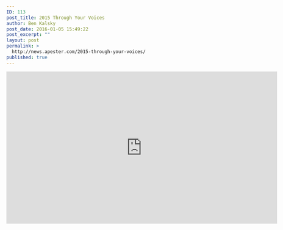 ```yaml
---
ID: 113
post_title: 2015 Through Your Voices
author: Ben Kalsky
post_date: 2016-01-05 15:49:22
post_excerpt: ""
layout: post
permalink: >
  http://news.apester.com/2015-through-your-voices/
published: true
---
```

<div class="youtube-wrapper">
<iframe width="710" height="399" src="https://www.youtube.com/embed/qDcE6HtWix0?rel=0" frameborder="0" allowfullscreen></iframe>
</div>